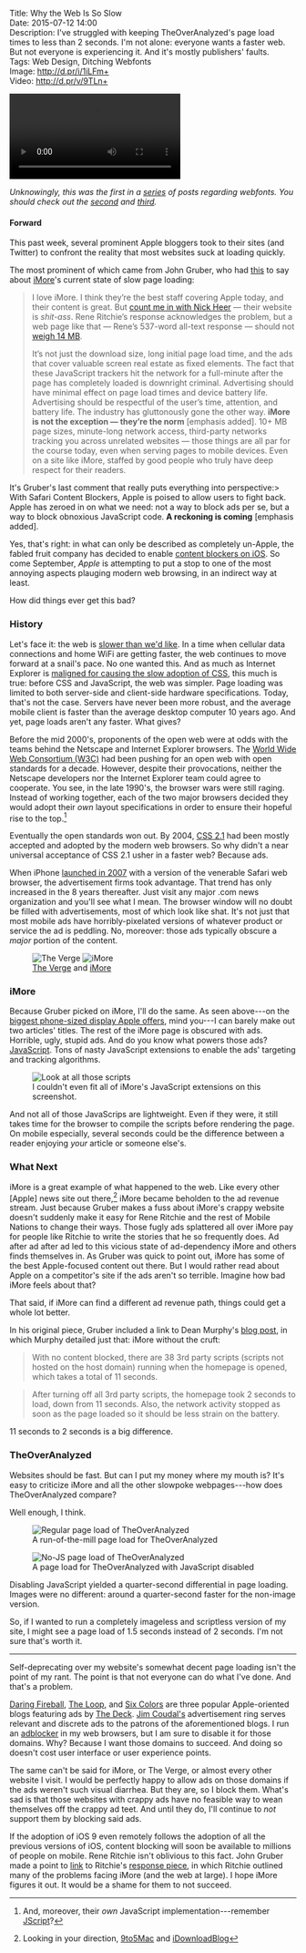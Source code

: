 Title: Why the Web Is So Slow  
Date: 2015-07-12 14:00  
Description: I've struggled with keeping TheOverAnalyzed's page load times to less than 2 seconds. I'm not alone: everyone wants a faster web. But not everyone is experiencing it. And it's mostly publishers' faults.  
Tags: Web Design, Ditching Webfonts  
Image: http://d.pr/i/1iLFm+  
Video: http://d.pr/v/9TLn+  

<p><video controls autoplay><source src="http://d.pr/v/9TLn+"></video></p>

<p><em class="topStory">Unknowingly, this was the first in a <a href ="/tags/Ditching%20Webfonts" title="Posts tagged 'Ditching Webfonts">series</a> of posts regarding webfonts. You should check out the <a href="/2015/7/15/ditching-webfonts" title="My post about leaving webfonts behind" rel="next">second</a> and <a href="/2015/7/19/ditching-webfonts-part-ii-hoefler-webfonts-are-prettier-but-slower" title="My post about turning off webfonts, and how I eventually turned them back on">third</a>.</em></p>

#### Forward

This past week, several prominent Apple bloggers took to their sites (and Twitter) to confront the reality that most websites suck at loading quickly.

The most prominent of which came from John Gruber, who had [this][1] to say about [iMore][2]'s current state of slow page loading:

> I love iMore. I think they’re the best staff covering Apple today, and their content is great. But [count me in with Nick Heer][3] — their website is *shit-ass*. Rene Ritchie’s response acknowledges the problem, but a web page like that — Rene’s 537-word all-text response — should not [weigh 14 MB][4].
>
> It’s not just the download size, long initial page load time, and the ads that cover valuable screen real estate as fixed elements. The fact that these JavaScript trackers hit the network for a full-minute after the page has completely loaded is downright criminal. Advertising should have minimal effect on page load times and device battery life. Advertising should be respectful of the user’s time, attention, and battery life. The industry has gluttonously gone the other way. **iMore is not the exception — they’re the norm** [emphasis added]. 10+ MB page sizes, minute-long network access, third-party networks tracking you across unrelated websites — those things are all par for the course today, even when serving pages to mobile devices. Even on a site like iMore, staffed by good people who truly have deep respect for their readers.

It's Gruber's last comment that really puts everything into perspective:> With Safari Content Blockers, Apple is poised to allow users to fight back. Apple has zeroed in on what we need: not a way to block ads per se, but a way to block obnoxious JavaScript code. **A reckoning is coming** [emphasis added].

Yes, that's right: in what can only be described as completely un-Apple, the fabled fruit company has decided to enable [content blockers on iOS][5]. So come September, *Apple* is attempting to put a stop to one of the most annoying aspects plauging modern web browsing, in an indirect way at least.

How did things ever get this bad?

### History

Let's face it: the web is [slower than we'd like][6]. In a time when cellular data connections and home WiFi are getting faster, the web continues to move forward at a snail's pace. No one wanted this. And as much as Internet Explorer is [maligned for causing the slow adoption of CSS][7], this much is true: before CSS and JavaScript, the web was simpler. Page loading was limited to both server-side and client-side hardware specifications. Today, that's not the case. Servers have never been more robust, and the average mobile client is faster than the average desktop computer 10 years ago. And yet, page loads aren't any faster. What gives?

Before the mid 2000's, proponents of the open web were at odds with the teams behind the Netscape and Internet Explorer browsers. The [World Wide Web Consortium (W3C)][8] had been pushing for an open web with open standards for a decade. However, despite their provocations, neither the Netscape developers nor the Internet Explorer team could agree to cooperate. You see, in the late 1990's, the browser wars were still raging. Instead of working together, each of the two major browsers decided they would adopt their *own* layout specifications in order to ensure their hopeful rise to the top.[^2]

Eventually the open standards won out. By 2004, [CSS 2.1][9] had been mostly accepted and adopted by the modern web browsers. So why didn't a near universal acceptance of CSS 2.1 usher in a faster web? Because ads.

When iPhone [launched in 2007][10] with a version of the venerable Safari web browser, the advertisement firms took advantage. That trend has only increased in the 8 years thereafter. Just visit any major .com news organization and you'll see what I mean. The browser window will no doubt be filled with advertisements, most of which look like shat. It's not just that most mobile ads have horribly-pixelated versions of whatever product or service the ad is peddling. No, moreover: those ads typically obscure a *major* portion of the content. 

<figure>
	<img class="screenshot inlineTwo" src="http://d.pr/i/17moY+" alt="The Verge" title="The Verge">
	<img class="screenshot inlineTwo" src="http://d.pr/i/1cIGg+" alt="iMore" title="iMore">
	<figcaption><a href="http://theverge.com/">The Verge</a> and <a href="http://imore.com/">iMore</a></figcaption>
</figure>

### iMore

Because Gruber picked on iMore, I'll do the same. As seen above---on the [biggest phone-sized display Apple offers][11], mind you---I can barely make out two articles' titles. The rest of the iMore page is obscured with ads. Horrible, ugly, stupid ads. And do you know what powers those ads? [JavaScript][12]. Tons of nasty JavaScript extensions to enable the ads' targeting and tracking algorithms. 

<figure>
	<img src="http://d.pr/i/1anSZ+" alt="Look at all those scripts" title="Look at all those scripts">
	<figcaption>I couldn't even fit all of iMore's JavaScript extensions on this screenshot.</figcaption>
</figure>

And not all of those JavaScrips are lightweight. Even if they were, it still takes time for the browser to compile the scripts before rendering the page. On mobile especially, several seconds could be the difference between a reader enjoying *your* article or someone else's.

### What Next

iMore is a great example of what happened to the web. Like every other [Apple] news site out there,[^1] iMore became beholden to the ad revenue stream. Just because Gruber makes a fuss about iMore's crappy website doesn't suddenly make it easy for Rene Ritchie and the rest of Mobile Nations to change their ways. Those fugly ads splattered all over iMore pay for people like Ritchie to write the stories that he so frequently does. Ad after ad after ad led to this vicious state of ad-dependency iMore and others finds themselves in. As Gruber was quick to point out, iMore has some of the best Apple-focused content out there. But I would rather read about Apple on a competitor's site if the ads aren't so terrible. Imagine how bad iMore feels about that?

That said, if iMore can find a different ad revenue path, things could get a whole lot better.

In his original piece, Gruber included a link to Dean Murphy's [blog post][13], in which Murphy detailed just that: iMore without the cruft:

> With no content blocked, there are 38 3rd party scripts  (scripts not hosted on the host domain) running when the homepage is opened, which takes a total of 11 seconds.

> After turning off all 3rd party scripts, the homepage took 2 seconds to load, down from 11 seconds. Also, the network activity stopped as soon as the page loaded so it should be less strain on the battery. 

11 seconds to 2 seconds is a big difference.

### TheOverAnalyzed

Websites should be fast. But can I put my money where my mouth is? It's easy to criticize iMore and all the other slowpoke webpages---how does TheOverAnalyzed compare?

Well enough, I think.

<figure>
	<img src="http://d.pr/i/1cUBo+" alt="Regular page load of TheOverAnalyzed" title="Regular page load of TheOverAnalyzed">
	<figcaption>A run-of-the-mill page load for TheOverAnalyzed</figcaption>
</figure>

<figure id="nojs">
	<img src="http://d.pr/i/1iNdv+" alt="No-JS page load of TheOverAnalyzed" title="No-JS page load of TheOverAnalyzed">
	<figcaption>A page load for TheOverAnalyzed with JavaScript disabled</figcaption>
</figure>

Disabling JavaScript yielded a quarter-second differential in page loading. Images were no different: around a quarter-second faster for the non-image version. 

So, if I wanted to run a completely imageless and scriptless version of my site, I might see a page load of 1.5 seconds instead of 2 seconds. I'm not sure that's worth it. 

***

Self-deprecating over my website's somewhat decent page loading isn't the point of my rant. The point is that not everyone can do what I've done. And that's a problem.

[Daring Fireball][14], [The Loop][15], and [Six Colors][16] are three popular Apple-oriented blogs featuring ads by [The Deck][17]. [Jim Coudal's][18] advertisement ring serves relevant and discrete ads to the patrons of the aforementioned blogs. I run an [adblocker][19] in my web browsers, but I am sure to disable it for those domains. Why? Because I want those domains to succeed. And doing so doesn't cost user interface or user experience points.

The same can't be said for iMore, or The Verge, or almost every other website I visit. I would be perfectly happy to allow ads on those domains if the ads weren't such visual diarrhea. But they are, so I block them. What's sad is that those websites with crappy ads have no feasible way to wean themselves off the crappy ad teet. And until they do, I'll continue to *not* support them by blocking said ads.

If the adoption of iOS 9 even remotely follows the adoption of all the previous versions of iOS, content blocking will soon be available to millions of people on mobile. Rene Ritchie isn't oblivious to this fact. John Gruber made a point to [link][20] to Ritchie's [response piece][21], in which Ritchie outlined many of the problems facing iMore (and the web at large). I hope iMore figures it out. It would be a shame for them to not succeed.

[^1]: Looking in your direction, [9to5Mac][a] and [iDownloadBlog][b]
[^2]: And, moreover, their *own* JavaScript implementation---remember [JScript][c]?

[a]: http://d.pr/i/13nUn+ "All of 9to5Mac's crazy JavaScript"
[b]: http://d.pr/i/CJPm+ "All of iDownloadBlog's crazy JavaScript"
[c]: https://en.wikipedia.org/wiki/JScript "Wikipedia: Script"

[1]: http://daringfireball.net/2015/07/safari_content_blocker_imore "John Gruber on Content Blockers for iOS 9"
[2]: http://imore.com "Mobile Nation's site all about Apple stuffs"
[3]: http://pxlnv.com/linklog/safari-content-blockers-shit-ass-websites/ "Ad blockers and what they can do to crappy websites"
[4]: http://d.pr/i/19HMF+ "All of  iMore's crazy JavaScript"
[5]: http://9to5mac.com/2015/06/10/block-ads-ios-9-safari-iphone/ "9to5Mac on Safari Content Blockers in iOS 9"
[6]: http://d.pr/v/9TLn+ "Testing TheOverAnalyzed without JavaScript"
[7]: https://en.wikipedia.org/wiki/Cascading_Style_Sheets#Difficulty_with_adoption "Wikipedia: Adopting CSS"
[8]: https://en.wikipedia.org/wiki/World_Wide_Web_Consortium "Wikipedia: W3C"
[9]: https://en.wikipedia.org/wiki/Cascading_Style_Sheets#CSS_2.1 "Wikipedia: CSS 2.1"
[10]: https://en.wikipedia.org/wiki/IPhone_(1st_generation)#Release "Wikipedia: Original iPhone"
[11]: https://en.wikipedia.org/wiki/IPhone_6#Hardware "Wikipedia: iPhone 6 Hardware"
[12]: https://en.wikipedia.org/wiki/JavaScript "Wikipedia: JavaScript"
[13]: http://murphyapps.co/blog/2015/6/24/an-hour-with-safari-content-blocker-in-ios-9 "Developer of iOS 9 ad blocker Crystal, on the performance results of said ad blocker"
[14]: http://www.daringfireball.net "John Gruber's personal blog, Daring Fireball"
[15]: http://www.loopinsight.com/ "Jim Dalrymple's blog, The Loop"
[16]: http://www.sixcolors.com "Jason Snell's blog, Six Colors"
[17]: http://decknetwork.net "An ad network whose ads are served by Daring Fireball, Marco.org, Six Colors, Fonts In Use, and many other biggish small blogs"
[18]: https://twitter.com/Coudal "The DECK and Field Notes founder, Jim Coudal, on Twitter"
[19]: https://adblockplus.org/ "Desktop adblocker"
[20]: http://daringfireball.net/linked/2015/07/09/ritchie-bad-ads "John Gruber's piece on iMore sucking"
[21]: http://www.imore.com/content-blockers-bad-ads-and-what-were-doing-about-it "Rene Ritchie admitting that iMore sucks, and talking about how to fix it"